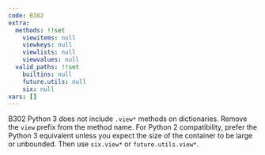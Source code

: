 ```yaml
---
code: B302
extra:
  methods: !!set
    viewitems: null
    viewkeys: null
    viewlists: null
    viewvalues: null
  valid_paths: !!set
    builtins: null
    future.utils: null
    six: null
vars: []
---
```


B302 Python 3 does not include `.view*` methods on dictionaries. Remove the `view` prefix from the method name. For Python 2 compatibility, prefer the Python 3 equivalent unless you expect the size of the container to be large or unbounded. Then use `six.view*` or `future.utils.view*`.